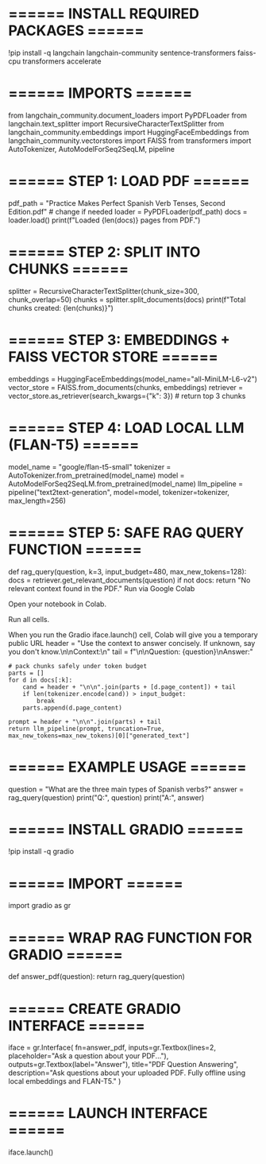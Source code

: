 # ====== INSTALL REQUIRED PACKAGES ======
!pip install -q langchain langchain-community sentence-transformers faiss-cpu transformers accelerate

# ====== IMPORTS ======
from langchain_community.document_loaders import PyPDFLoader
from langchain.text_splitter import RecursiveCharacterTextSplitter
from langchain_community.embeddings import HuggingFaceEmbeddings
from langchain_community.vectorstores import FAISS
from transformers import AutoTokenizer, AutoModelForSeq2SeqLM, pipeline

# ====== STEP 1: LOAD PDF ======
pdf_path = "Practice Makes Perfect Spanish Verb Tenses, Second Edition.pdf"  # change if needed
loader = PyPDFLoader(pdf_path)
docs = loader.load()
print(f"Loaded {len(docs)} pages from PDF.")

# ====== STEP 2: SPLIT INTO CHUNKS ======
splitter = RecursiveCharacterTextSplitter(chunk_size=300, chunk_overlap=50)
chunks = splitter.split_documents(docs)
print(f"Total chunks created: {len(chunks)}")

# ====== STEP 3: EMBEDDINGS + FAISS VECTOR STORE ======
embeddings = HuggingFaceEmbeddings(model_name="all-MiniLM-L6-v2")
vector_store = FAISS.from_documents(chunks, embeddings)
retriever = vector_store.as_retriever(search_kwargs={"k": 3})  # return top 3 chunks

# ====== STEP 4: LOAD LOCAL LLM (FLAN-T5) ======
model_name = "google/flan-t5-small"
tokenizer = AutoTokenizer.from_pretrained(model_name)
model = AutoModelForSeq2SeqLM.from_pretrained(model_name)
llm_pipeline = pipeline("text2text-generation", model=model, tokenizer=tokenizer, max_length=256)

# ====== STEP 5: SAFE RAG QUERY FUNCTION ======
def rag_query(question, k=3, input_budget=480, max_new_tokens=128):
    docs = retriever.get_relevant_documents(question)
    if not docs:
        return "No relevant context found in the PDF."
Run via Google Colab

Open your notebook in Colab.

Run all cells.

When you run the Gradio iface.launch() cell, Colab will give you a temporary public URL
    header = "Use the context to answer concisely. If unknown, say you don't know.\n\nContext:\n"
    tail = f"\n\nQuestion: {question}\nAnswer:"
    
    # pack chunks safely under token budget
    parts = []
    for d in docs[:k]:
        cand = header + "\n\n".join(parts + [d.page_content]) + tail
        if len(tokenizer.encode(cand)) > input_budget:
            break
        parts.append(d.page_content)
        
    prompt = header + "\n\n".join(parts) + tail
    return llm_pipeline(prompt, truncation=True, max_new_tokens=max_new_tokens)[0]["generated_text"]

# ====== EXAMPLE USAGE ======
question = "What are the three main types of Spanish verbs?"
answer = rag_query(question)
print("Q:", question)
print("A:", answer)
# ====== INSTALL GRADIO ======
!pip install -q gradio

# ====== IMPORT ======
import gradio as gr

# ====== WRAP RAG FUNCTION FOR GRADIO ======
def answer_pdf(question):
    return rag_query(question)

# ====== CREATE GRADIO INTERFACE ======
iface = gr.Interface(
    fn=answer_pdf,
    inputs=gr.Textbox(lines=2, placeholder="Ask a question about your PDF..."),
    outputs=gr.Textbox(label="Answer"),
    title="PDF Question Answering",
    description="Ask questions about your uploaded PDF. Fully offline using local embeddings and FLAN-T5."
)

# ====== LAUNCH INTERFACE ======
iface.launch()


